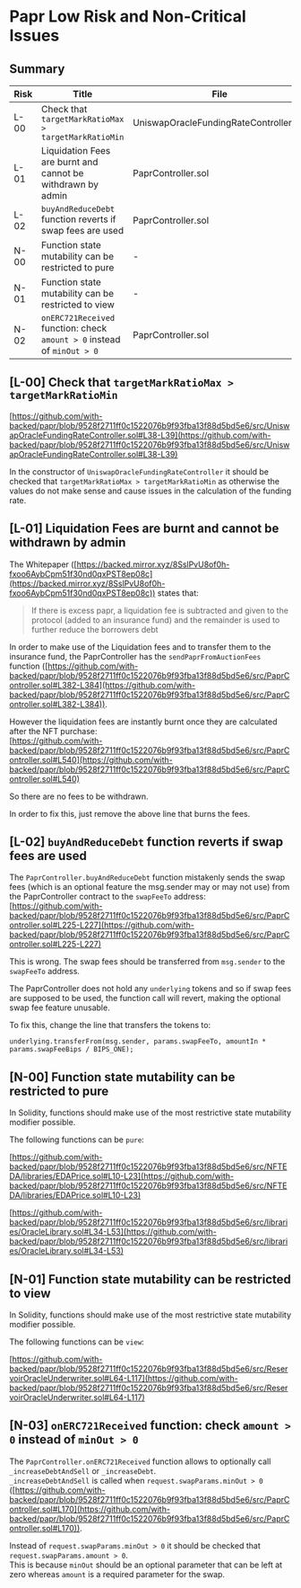 # Papr Low Risk and Non-Critical Issues
## Summary
| Risk      | Title | File | Instances
| ----------- | ----------- | ----------- | ----------- |
| L-00      | Check that `targetMarkRatioMax > targetMarkRatioMin` | UniswapOracleFundingRateController.sol | 1 |
| L-01      | Liquidation Fees are burnt and cannot be withdrawn by admin | PaprController.sol | 1 |
| L-02      | `buyAndReduceDebt` function reverts if swap fees are used | PaprController.sol | 1 |
| N-00      | Function state mutability can be restricted to pure | - | 2 |
| N-01      | Function state mutability can be restricted to view | - | 1 |
| N-02      | `onERC721Received` function: check `amount > 0` instead of `minOut > 0` | PaprController.sol | 1 |

## [L-00] Check that `targetMarkRatioMax > targetMarkRatioMin`
[https://github.com/with-backed/papr/blob/9528f2711ff0c1522076b9f93fba13f88d5bd5e6/src/UniswapOracleFundingRateController.sol#L38-L39](https://github.com/with-backed/papr/blob/9528f2711ff0c1522076b9f93fba13f88d5bd5e6/src/UniswapOracleFundingRateController.sol#L38-L39)  

In the constructor of `UniswapOracleFundingRateController` it should be checked that `targetMarkRatioMax > targetMarkRatioMin` as otherwise the values do not make sense and cause issues in the calculation of the funding rate.  

## [L-01] Liquidation Fees are burnt and cannot be withdrawn by admin
The Whitepaper ([https://backed.mirror.xyz/8SslPvU8of0h-fxoo6AybCpm51f30nd0qxPST8ep08c](https://backed.mirror.xyz/8SslPvU8of0h-fxoo6AybCpm51f30nd0qxPST8ep08c)) states that:  

> If there is excess papr, a liquidation fee is subtracted and given to the protocol (added to an insurance fund) and the remainder is used to further reduce the borrowers debt  

In order to make use of the Liquidation fees and to transfer them to the insurance fund, the PaprController has the `sendPaprFromAuctionFees` function ([https://github.com/with-backed/papr/blob/9528f2711ff0c1522076b9f93fba13f88d5bd5e6/src/PaprController.sol#L382-L384](https://github.com/with-backed/papr/blob/9528f2711ff0c1522076b9f93fba13f88d5bd5e6/src/PaprController.sol#L382-L384)).  

However the liquidation fees are instantly burnt once they are calculated after the NFT purchase:  
[https://github.com/with-backed/papr/blob/9528f2711ff0c1522076b9f93fba13f88d5bd5e6/src/PaprController.sol#L540](https://github.com/with-backed/papr/blob/9528f2711ff0c1522076b9f93fba13f88d5bd5e6/src/PaprController.sol#L540)  

So there are no fees to be withdrawn.  

In order to fix this, just remove the above line that burns the fees.  

## [L-02] `buyAndReduceDebt` function reverts if swap fees are used
The `PaprController.buyAndReduceDebt` function mistakenly sends the swap fees (which is an optional feature the msg.sender may or may not use) from the PaprController contract to the `swapFeeTo` address:  
[https://github.com/with-backed/papr/blob/9528f2711ff0c1522076b9f93fba13f88d5bd5e6/src/PaprController.sol#L225-L227](https://github.com/with-backed/papr/blob/9528f2711ff0c1522076b9f93fba13f88d5bd5e6/src/PaprController.sol#L225-L227)  

This is wrong. The swap fees should be transferred from `msg.sender` to the `swapFeeTo` address.  

The PaprController does not hold any `underlying` tokens and so if swap fees are supposed to be used, the function call will revert, making the optional swap fee feature unusable.  

To fix this, change the line that transfers the tokens to:  
```solidity
underlying.transferFrom(msg.sender, params.swapFeeTo, amountIn * params.swapFeeBips / BIPS_ONE);
```

## [N-00] Function state mutability can be restricted to pure
In Solidity, functions should make use of the most restrictive state mutability modifier possible.  

The following functions can be `pure`:  

[https://github.com/with-backed/papr/blob/9528f2711ff0c1522076b9f93fba13f88d5bd5e6/src/NFTEDA/libraries/EDAPrice.sol#L10-L23](https://github.com/with-backed/papr/blob/9528f2711ff0c1522076b9f93fba13f88d5bd5e6/src/NFTEDA/libraries/EDAPrice.sol#L10-L23)  

[https://github.com/with-backed/papr/blob/9528f2711ff0c1522076b9f93fba13f88d5bd5e6/src/libraries/OracleLibrary.sol#L34-L53](https://github.com/with-backed/papr/blob/9528f2711ff0c1522076b9f93fba13f88d5bd5e6/src/libraries/OracleLibrary.sol#L34-L53)  


## [N-01] Function state mutability can be restricted to view
In Solidity, functions should make use of the most restrictive state mutability modifier possible.  

The following functions can be `view`:  

[https://github.com/with-backed/papr/blob/9528f2711ff0c1522076b9f93fba13f88d5bd5e6/src/ReservoirOracleUnderwriter.sol#L64-L117](https://github.com/with-backed/papr/blob/9528f2711ff0c1522076b9f93fba13f88d5bd5e6/src/ReservoirOracleUnderwriter.sol#L64-L117)  

## [N-03] `onERC721Received` function: check `amount > 0` instead of `minOut > 0`
The `PaprController.onERC721Received` function allows to optionally call `_increaseDebtAndSell` or `_increaseDebt`.  
`_increaseDebtAndSell` is called when `request.swapParams.minOut > 0` ([https://github.com/with-backed/papr/blob/9528f2711ff0c1522076b9f93fba13f88d5bd5e6/src/PaprController.sol#L170](https://github.com/with-backed/papr/blob/9528f2711ff0c1522076b9f93fba13f88d5bd5e6/src/PaprController.sol#L170)).  

Instead of `request.swapParams.minOut > 0` it should be checked that `request.swapParams.amount > 0`.  
This is because `minOut` should be an optional parameter that can be left at zero whereas `amount` is a required parameter for the swap.  
